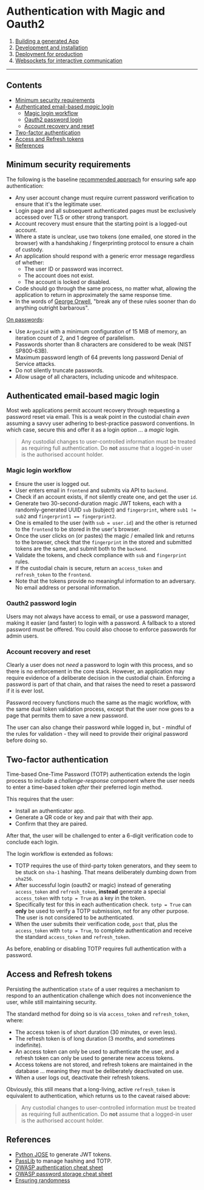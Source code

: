 # Authentication with Magic and Oauth2

1. [Building a generated App](getting-started.md)
2. [Development and installation](development-guide.md)
3. [Deployment for production](deployment-guide.md)
5. [Websockets for interactive communication](websocket-guide.md)

---

## Contents

- [Minimum security requirements](#minimum-security-requirements)
- [Authenticated email-based _magic_ login](#authenticated-email-based-magic-login)
  - [Magic login workflow](#magic-login-workflow)
  - [Oauth2 password login](#oauth2-password-login)
  - [Account recovery and reset](#account-recovery-and-reset)
- [Two-factor authentication](#two-factor-authentication)
- [Access and Refresh tokens](#access-and-refresh-tokens)
- [References](#references)

## Minimum security requirements

The following is the baseline [recommended approach](https://github.com/OWASP/CheatSheetSeries/blob/master/cheatsheets/Authentication_Cheat_Sheet.md) for ensuring safe app authentication:

- Any user account change must require current password verification to ensure that it's the legitimate user.
- Login page and all subsequent authenticated pages must be exclusively accessed over TLS or other strong transport.
- Account recovery must ensure that the starting point is a logged-out account.
- Where a state is unclear, use two tokens (one emailed, one stored in the browser) with a handshaking / fingerprinting protocol to ensure a chain of custody.
- An application should respond with a generic error message regardless of whether:
	- The user ID or password was incorrect.
	- The account does not exist.
	- The account is locked or disabled.
- Code should go through the same process, no matter what, allowing the application to return in approximately the same response time.
- In the words of [George Orwell](https://en.wikipedia.org/wiki/Politics_and_the_English_Language#Remedy_of_Six_Rules), "break any of these rules sooner than do anything outright barbarous".

[On passwords](https://github.com/OWASP/CheatSheetSeries/blob/master/cheatsheets/Password_Storage_Cheat_Sheet.md):
- Use `Argon2id` with a minimum configuration of 15 MiB of memory, an iteration count of 2, and 1 degree of parallelism.
- Passwords shorter than 8 characters are considered to be weak (NIST SP800-63B).
- Maximum password length of 64 prevents long password Denial of Service attacks.
- Do not silently truncate passwords.
- Allow usage of all characters, including unicode and whitespace.

## Authenticated email-based magic login

Most web applications permit account recovery through requesting a password reset via email. This is a weak point in the custodial chain _even_ assuming a savvy user adhering to best-practice password conventions. In which case, secure this and offer it as a login option ... a _magic_ login.

> Any custodial changes to user-controlled information must be treated as requiring full authentication. Do **not** assume that a logged-in user is the authorised account holder.

### Magic login workflow

- Ensure the user is logged out.
- User enters email in `frontend` and submits via API to `backend`.
- Check if an account exists, if not silently create one, and get the user `id`.
- Generate two 30-second-duration magic JWT tokens, each with a randomly-generated UUID `sub` (subject) and `fingerprint`, where `sub1 != sub2` and `fingerprint1 == fingerprint2`.
- One is emailed to the user (with `sub = user.id`) and the other is returned to the `frontend` to be stored in the user's browser.
- Once the user clicks on (or pastes) the magic / emailed link and returns to the browser, check that the `fingerprint` in the stored and submitted tokens are the same, and submit both to the `backend`.
- Validate the tokens, and check compliance with `sub` and `fingerprint` rules.
- If the custodial chain is secure, return an `access_token` and `refresh_token` to the `frontend`.
- Note that the tokens provide no meaningful information to an adversary. No email address or personal information.

### Oauth2 password login

Users may not always have access to email, or use a password manager, making it easier (and faster) to login with a password. A fallback to a stored password must be offered. You could also choose to enforce passwords for admin users.

### Account recovery and reset

Clearly a user does not _need_ a password to login with this process, and so there is no enforcement in the core stack. However, an application may require evidence of a deliberate decision in the custodial chain. Enforcing a password is part of that chain, and that raises the need to reset a password if it is ever lost.

Password recovery functions much the same as the magic workflow, with the same dual token validation process, except that the user now goes to a page that permits them to save a new password.

The user can also change their password while logged in, but - mindful of the rules for validation - they will need to provide their original password before doing so.

## Two-factor authentication

Time-based One-Time Password (TOTP) authentication extends the login process to include a _challenge-response_ component where the user needs to enter a time-based token _after_ their preferred login method.

This requires that the user:

- Install an authenticator app.
- Generate a QR code or key and pair that with their app.
- Confirm that they are paired.

After that, the user will be challenged to enter a 6-digit verification code to conclude each login.

The login workflow is extended as follows:

- TOTP requires the use of third-party token generators, and they seem to be stuck on `sha-1` hashing. That means deliberately dumbing down from `sha256`.
- After successful login (oauth2 or magic) instead of generating `access_token` and `refresh_token`, **instead** generate a special `access_token` with `totp = True` as a key in the token.
- Specifically test for this in each authentication check. `totp = True` can **only** be used to verify a TOTP submission, not for any other purpose. The user is not considered to be authenticated.
- When the user submits their verification code, `post` that, plus the `access_token` with `totp = True`, to complete authentication and receive the standard `access_token` and `refresh_token`.

As before, enabling or disabling TOTP requires full authentication with a password.

## Access and Refresh tokens

Persisting the authentication `state` of a user requires a mechanism to respond to an authentication challenge which does not inconvenience the user, while still maintaining security.

The standard method for doing so is via `access_token` and `refresh_token`, where:

- The access token is of short duration (30 minutes, or even less).
- The refresh token is of long duration (3 months, and sometimes indefinite).
- An access token can only be used to authenticate the user, and a refresh token can only be used to generate new access tokens.
- Access tokens are not stored, and refresh tokens are maintained in the database ... meaning they must be deliberately deactivated on use.
- When a user logs out, deactivate their refresh tokens.

Obviously, this still means that a long-living, active `refresh_token` is equivalent to authentication, which returns us to the caveat raised above:

> Any custodial changes to user-controlled information must be treated as requiring full authentication. Do **not** assume that a logged-in user is the authorised account holder.

## References

- [Python JOSE](https://python-jose.readthedocs.io/) to generate JWT tokens.
- [PassLib](https://passlib.readthedocs.io/) to manage hashing and TOTP.
- [OWASP authentication cheat sheet](https://github.com/OWASP/CheatSheetSeries/blob/master/cheatsheets/Authentication_Cheat_Sheet.md)
- [OWASP password storage cheat sheet](https://github.com/OWASP/CheatSheetSeries/blob/master/cheatsheets/Password_Storage_Cheat_Sheet.md)
- [Ensuring randomness](https://blog.cloudflare.com/ensuring-randomness-with-linuxs-random-number-generator/)